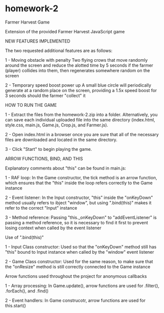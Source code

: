 # homework-2
Farmer Harvest Game

Extension of the provided Farmer Harvest JavaScript game

NEW FEATURES IMPLEMENTED

The two requested additional features are as follows:

1 - Moving obstacle with penalty
Two flying crows that move randomly around the screen and reduce the alotted time by 5 seconds if the farmer (player) collides into them, then regenerates somewhere random on the screen

2 - Temporary speed boost power up
A small blue circle will periodically generate at a random place on the screen, providing a 1.5x speed boost for 3 seconds should the farmer "collect" it


HOW TO RUN THE GAME

1 - Extract the files from the homework-2.zip into a folder. Alternatively, you can save each individual uploaded file into the same directory (index.html, style.css, main.js, Game.js, Crop.js, and Farmer.js).

2 - Open index.html in a browser once you are sure that all of the necessary files are downloaded and located in the same directory.

3 - Click "Start" to begin playing the game.


ARROW FUNCTIONS, BIND, AND THIS

Explanatory comments about "this" can be found in main.js:

1 - RAF loop: In the Game constructor, the tick method is an arrow function, which ensures that the "this" inside the loop refers correctly to the Game instance

2 - Event listener: In the Input constructor, "this" inside the "onKeyDown" method usually refers to ibject "window", but using ".bind(this)" makes it refer to the correct "Input" instance

3 - Method reference: Passing "this._onKeyDown" to "addEventListener" is passing a method reference, so it is necessary to find it first to prevent losing context when called by the event listener


Use of ".bind(this)"

1 - Input Class constructor: Used so that the "onKeyDown" method still has "this" bound to Input instance when called by the "window" event listener

2 - Game Class constructor: Used for the same reason, to make sure that the "onResize" method is still correctly connected to the Game instance


Arrow functions used throughout the project for anonymous callbacks

1 - Array processing: In Game.update(), arrow functions are used for .filter(), .forEach(), and .find()

2 - Event handlers: In Game construcotr, arrow functions are used for this.start()
